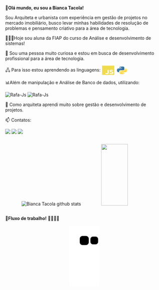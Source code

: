 
**👋Olá mundo, eu sou a Bianca Tacola!** 

<html>
<head>

<p>Sou Arquiteta e urbanista com experiência em gestão de projetos no mercado imobiliário, busco levar minhas habilidades de resolução de problemas e pensamento criativo para a área de tecnologia. </p>
</head>
<p>👩🏻‍🎓Hoje sou aluna da FIAP do curso de Análise e desenvolvimento de sistemas! </p>
<p>🔭 Sou uma pessoa muito curiosa e estou em busca de desenvolvimento profissional para a área de tecnologia. </p>
<p>🖧 Para isso estou aprendendo as linguagens:
  <img align="center" alt="Rafa-Js" height="30" width="40" src="https://raw.githubusercontent.com/devicons/devicon/master/icons/javascript/javascript-plain.svg">  <img align="center" alt="Rafa-Python" height="30" width="40" src="https://raw.githubusercontent.com/devicons/devicon/master/icons/python/python-original.svg"></p>
<p>📊Além de manipulação e Análise de Banco de dados, utilizando:

 <img align="center" alt="Rafa-Js" height="30" width="70" src="https://img.shields.io/badge/MySQL-005C84?style=for-the-badge&logo=mysql&logoColor=white">  <img align="center" alt="Rafa-Js" height="30" width="70" src="https://img.shields.io/badge/Oracle-F80000?style=for-the-badge&logo=Oracle&logoColor=white"></p>

<p>📐 Como arquiteta aprendi muito sobre gestão e desenvolvimento de projetos. </p>

<p>📫 Contatos: </p>
<p></p>
  <a href="https://instagram.com/biancasouza_tacola" target="_blank"><img src="https://img.shields.io/badge/-Instagram-%23E4405F?style=for-the-badge&logo=instagram&logoColor=white" target="_blank"></a>
 	<a href="https://discord.gg/Bianca Souza#3851" target="_blank"><img src="https://img.shields.io/badge/Discord-7289DA?style=for-the-badge&logo=discord&logoColor=white" target="_blank"></a> 
  <a href="https://www.linkedin.com/in/bianca-souza-tacola/" target="_blank"><img src="https://img.shields.io/badge/-LinkedIn-%230077B5?style=for-the-badge&logo=linkedin&logoColor=white" target="_blank"></a> 


##


<div align="center">  
  <img width="49%" height="195px" src="https://github-readme-stats.vercel.app/api?username=BiancaTacola&show_icons=true&count_private=true&hide_border=true&title_color=ff91a4&icon_color=ff91a4&text_color=c9d1d9&bg_color=0d1117" alt="Bianca Tacola github stats" /> 
  <img width="41%" height="195px" src="https://github-readme-stats.vercel.app/api/top-langs/?username=BiancaTacola&layout=compact&hide_border=true&title_color=ff91a4&text_color=ff91a4&bg_color=0d1117" /></div>

##
**👋Fluxo de trabalho!** 👩‍💻👩‍💻
<div align="center">
  <img src="https://github.com/BiancaTacola/BiancaTacola/raw/output/github-contribution-grid-snake.svg" alt="Snake animation" style="max-width: 100%;">
</div>
</html>



